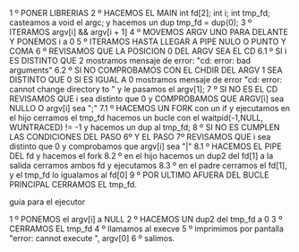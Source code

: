 1 º PONER LIBRERIAS
2 º HACEMOS EL MAIN
	int fd[2];
	int i;
	int tmp_fd;
	casteamos a void el argc;
	y hacemos un dup tmp_fd = dup(0);
3 º ITERAMOS argv[i] && argv[i + 1]
4 º MOVEMOS ARGV UNO PARA DELANTE Y PONEMOS i a 0
5 º ITERAMOS HASTA LLEGAR A PIPE NULO O PUNTO Y COMA
6 º REVISAMOS QUE LA POSICION 0 DEL ARGV SEA EL CD
	6.1 º SI i ES DISTINTO QUE 2 mostramos mensaje de error: "cd: error: bad arguments"
	6.2 º SI NO COMPROBAMOS CON EL CHDIR DEL ARGV 1 SEA DISTINTO QUE 0 SI ES IGUAL A 0 mostramos mensaje de error "cd: error: cannot change directory to " y le pasamos el argv[1];
7 º SI NO ES EL CD REVISAMOS QUE i sea distinto que 0 y COMPROBAMOS QUE ARGV[i] sea NULLO O argv[i] sea ";"
	7.1 º HACEMOS UN FORK con un if y ejecutamos
		en el hijo cerramos el tmp_fd hacemos un bucle con el 
		waitpid(-1,NULL, WUNTRACED) != -1
		y hacemos un dup al tmp_fd;
8 º SI NO ES CUMPLEN LAS CONDICIONES DEL PASO 6º Y EL PASO 7º REVISAMOS QUE i sea distinto que 0 y comprobamos que argv[i] sea "|"
	8.1 º HACEMOS EL PIPE DEL fd y hacemos el fork
	8.2 º en el hijo hacemos un dup2 del fd[1] a la salida
		cerramos ambos fd
		y ejecutamos
	8.3 º en el padre cerramos el fd[1],
		y el tmp_fd lo igualamos al fd[0]
9 º POR ULTIMO AFUERA DEL BUCLE PRINCIPAL CERRAMOS EL tmp_fd.

guia para el ejecutor

1 º PONEMOS el argv[i] a NULL
2 º HACEMOS UN dup2 del tmp_fd a 0
3 º CERRAMOS EL tmp_fd
4 º llamamos al execve
5 º imprimimos por pantalla "error: cannot execute ", argv[0]
6 º salimos.